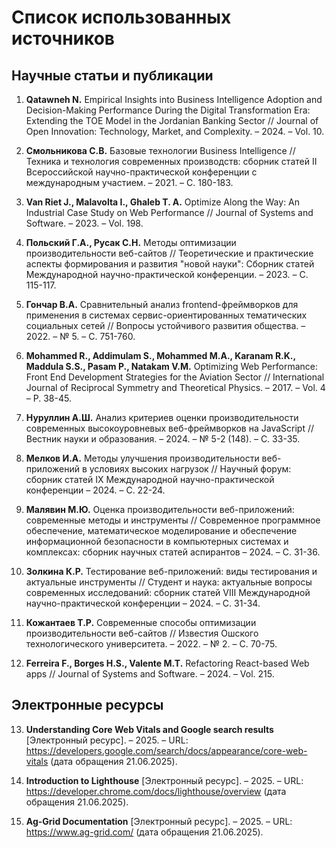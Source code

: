 # Список использованных источников

## Научные статьи и публикации

1. **Qatawneh N.** Empirical Insights into Business Intelligence Adoption and Decision-Making Performance During the Digital Transformation Era: Extending the TOE Model in the Jordanian Banking Sector // Journal of Open Innovation: Technology, Market, and Complexity. – 2024. – Vol. 10.

2. **Смольникова С.В.** Базовые технологии Business Intelligence // Техника и технология современных производств: сборник статей II Всероссийской научно-практической конференции с международным участием. – 2021. – С. 180-183.

3. **Van Riet J., Malavolta I., Ghaleb T. A.** Optimize Along the Way: An Industrial Case Study on Web Performance // Journal of Systems and Software. – 2023. – Vol. 198.

4. **Польский Г.А., Русак С.Н.** Методы оптимизации производительности веб-сайтов // Теоретические и практические аспекты формирования и развития "новой науки": Сборник статей Международной научно-практической конференции. – 2023. – С. 115-117.

5. **Гончар В.А.** Сравнительный анализ frontend-фреймворков для применения в системах сервис-ориентированных тематических социальных сетей // Вопросы устойчивого развития общества. – 2022. – № 5. – С. 751-760.

6. **Mohammed R., Addimulam S., Mohammed M.A., Karanam R.K., Maddula S.S., Pasam P., Natakam V.M.** Optimizing Web Performance: Front End Development Strategies for the Aviation Sector // International Journal of Reciprocal Symmetry and Theoretical Physics. – 2017. – Vol. 4 – P. 38-45.

7. **Нуруллин А.Ш.** Анализ критериев оценки производительности современных высокоуровневых веб-фреймворков на JavaScript // Вестник науки и образования. – 2024. – № 5-2 (148). – С. 33-35.

8. **Мелков И.А.** Методы улучшения производительности веб-приложений в условиях высоких нагрузок // Научный форум: сборник статей IX Международной научно-практической конференции – 2024. – С. 22-24.

9. **Малявин М.Ю.** Оценка производительности веб-приложений: современные методы и инструменты // Современное программное обеспечение, математическое моделирование и обеспечение информационной безопасности в компьютерных системах и комплексах: сборник научных статей аспирантов – 2024. – С. 31-36.

10. **Золкина К.Р.** Тестирование веб-приложений: виды тестирования и актуальные инструменты // Студент и наука: актуальные вопросы современных исследований: сборник статей VIII Международной научно-практической конференции – 2024. – С. 31-34.

11. **Кожантаев Т.Р.** Современные способы оптимизации производительности веб-сайтов // Известия Ошского технологического университета. – 2022. – № 2. – С. 70-75.

12. **Ferreira F., Borges H.S., Valente M.T.** Refactoring React-based Web apps // Journal of Systems and Software. – 2024. – Vol. 215.

## Электронные ресурсы

13. **Understanding Core Web Vitals and Google search results** [Электронный ресурс]. – 2025. – URL: https://developers.google.com/search/docs/appearance/core-web-vitals (дата обращения 21.06.2025).

14. **Introduction to Lighthouse** [Электронный ресурс]. – 2025. – URL: https://developer.chrome.com/docs/lighthouse/overview (дата обращения 21.06.2025).

15. **Ag-Grid Documentation** [Электронный ресурс]. – 2025. – URL: https://www.ag-grid.com/ (дата обращения 21.06.2025).
